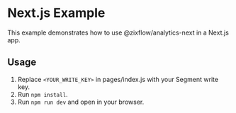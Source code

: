 # Next.js Example

This example demonstrates how to use @zixflow/analytics-next in a Next.js app.

## Usage

1. Replace `<YOUR_WRITE_KEY>` in pages/index.js with your Segment write key.
2. Run `npm install`.
3. Run `npm run dev` and open in your browser. 